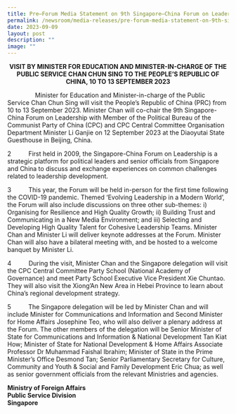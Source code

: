 ```yaml
---
title: Pre–Forum Media Statement on 9th Singapore–China Forum on Leadership
permalink: /newsroom/media-releases/pre-forum-media-statement-on-9th-singapore-china-forum-on-leadership/
date: 2023-09-09
layout: post
description: ""
image: ""
---
```

<p style="text-align:center;"><strong>VISIT BY MINISTER FOR EDUCATION AND MINISTER-IN-CHARGE OF THE PUBLIC SERVICE CHAN CHUN SING TO THE PEOPLE’S REPUBLIC OF CHINA, 10 TO 13 SEPTEMBER 2023</strong></p>

&nbsp;
 &nbsp;&nbsp;&nbsp;&nbsp;&nbsp;&nbsp;&nbsp;&nbsp;  &nbsp;&nbsp;&nbsp;&nbsp;&nbsp;Minister for Education and Minister-in-charge of the Public Service Chan Chun Sing will visit the People’s Republic of China (PRC) from 10 to 13 September 2023. Minister Chan will co-chair the 9th Singapore-China Forum on Leadership with Member of the Political Bureau of the Communist Party of China (CPC) and CPC Central Committee Organisation Department Minister Li Ganjie on 12 September 2023 at the Diaoyutai State Guesthouse in Beijing, China. &nbsp;

2 &nbsp;&nbsp;&nbsp;&nbsp;&nbsp;&nbsp;&nbsp;&nbsp; First held in 2009, the Singapore-China Forum on Leadership is a strategic platform for political leaders and senior officials from Singapore and China to discuss and exchange experiences on common challenges related to leadership development.

3 &nbsp;&nbsp;&nbsp;&nbsp;&nbsp;&nbsp;&nbsp;&nbsp; This year, the Forum will be held in-person for the first time following the COVID-19 pandemic. Themed ‘Evolving Leadership in a Modern World’, the Forum will also include discussions on three other sub-themes: i) Organising for Resilience and High Quality Growth; ii) Building Trust and Communicating in a New Media Environment; and iii) Selecting and Developing High Quality Talent for Cohesive Leadership Teams. Minister Chan and Minister Li will deliver keynote addresses at the Forum. Minister Chan will also have a bilateral meeting with, and be hosted to a welcome banquet by Minister Li.

4&nbsp;&nbsp;&nbsp;&nbsp;&nbsp;&nbsp;&nbsp;&nbsp;&nbsp; During the visit, Minister Chan and the Singapore delegation will visit the CPC Central Committee Party School (National Academy of Governance) and meet Party School Executive Vice President Xie Chuntao. They will also visit the Xiong’An New Area in Hebei Province to learn about China’s regional development strategy.

5&nbsp;&nbsp;&nbsp;&nbsp;&nbsp;&nbsp;&nbsp;&nbsp;&nbsp; The Singapore delegation will be led by Minister Chan and will include Minister for Communications and Information and Second Minister for Home Affairs Josephine Teo, who will also deliver a plenary address at the Forum. The other members of the delegation will be Senior Minister of State for Communications and Information &amp; National Development Tan Kiat How; Minister of State for National Development &amp; Home Affairs Associate Professor Dr Muhammad Faishal Ibrahim; Minister of State in the Prime Minister’s Office Desmond Tan; Senior Parliamentary Secretary for Culture, Community and Youth &amp; Social and Family Development Eric Chua; as well as senior government officials from the relevant Ministries and agencies.

**Ministry of Foreign Affairs**
<br>**Public Service Division**
<br>**Singapore**